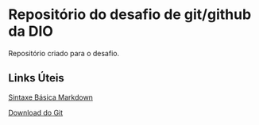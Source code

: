 # Repositório do desafio de git/github da DIO
Repositório criado para o desafio.

## Links Úteis
[Sintaxe Básica Markdown](https://www.markdownguide.org/basic-syntax/)

[Download do Git](https://git-scm.com/downloads)
